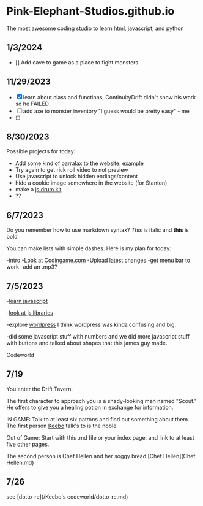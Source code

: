 # Pink-Elephant-Studios.github.io
The most awesome coding studio to learn html, javascript, and python
## 1/3/2024
- [] Add cave to game as a place to fight monsters


## 11/29/2023
- [x] learn about class and functions, ContinuityDrift didn't show his work so he FAILED
- [ ] add axe to monster inventory "I guess would be pretty easy" - me
- [ ] 

## 8/30/2023

Possible projects for today:
- Add some kind of parralax to the website. [example](https://codepen.io/ibrahima92/pen/ExYZPqg)
- Try again to get rick roll video to not preview
- Use javascript to unlock hidden endings/content
- hide a cookie image somewhere in the website (for Stanton)
- make a [js drum kit](https://codepen.io/amdsouza92/pen/xdooWa)
- ??

  
## 6/7/2023

Do you remember how to use markdown syntax? *This* is italic and **this** is bold

You can make lists with simple dashes. Here is my plan for today:

-intro
-Look at [Codingame.com](codingame.com)
-Upload latest changes
-get menu bar to work
-add an .mp3?

## 7/5/2023

-[learn javascript](https://www.w3schools.com/js/default.asp)

-[look at js libraries](https://hackr.io/blog/top-javascript-libraries)  

-explore [wordpress](https://wordpress.org/gutenberg/)
I think wordpress was kinda confusing and big.

-did some javascript stuff with numbers and we did more javascript stuff with buttons and talked about shapes that this james guy made.


Codeworld

## 7/19

You enter the Drift Tavern.

The first character to approach you is a shady-looking man named "Scout." He offers to give you a healing potion in exchange for information.

IN GAME: Talk to at least six patrons and find out something about them. The first person [Keebo](keebo.md) talk's to is the noble.

Out of Game: Start with this .md file or your index page, and link to at least five other pages.

The second person is Chef Hellen and her soggy bread [Chef Hellen](Chef Hellen.md)

## 7/26

see [dotto-re](/Keebo's codeworld/dotto-re.md)

<!-- to defeat one of the rogues, fix the folder name and the above link-->
